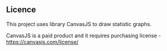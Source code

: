 ## Licence
This project uses library CanvasJS to draw statistic graphs.

CanvasJS is a paid product and it requires purchasing license - https://canvasjs.com/license/
